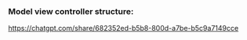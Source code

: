 ### Model view controller structure:
https://chatgpt.com/share/682352ed-b5b8-800d-a7be-b5c9a7149cce
